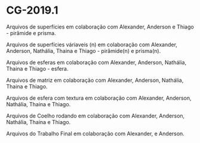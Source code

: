 # CG-2019.1

Arquivos de superfícies em colaboração com Alexander, Anderson e Thiago - pirâmide e prisma.

Arquivos de superfícies váriaveis (n) em colaboração com Alexander, Anderson, Nathália, Thaina e Thiago  - pirâmide(n) e prisma(n).

Arquivos de esferas  em colaboração com Alexander, Anderson, Nathália, Thaina e Thiago  - esfera.

Arquivos de matriz  em colaboração com Alexander, Anderson, Nathália, Thaina e Thiago.

Arquivos de esfera com textura  em colaboração com Alexander, Anderson, Nathália, Thaina e Thiago.

Arquivos de Coelho rodando  em colaboração com Alexander, Anderson, Nathália, Thaina e Thiago.

Arquivos do Trabalho Final em colaboração com Alexander, e Anderson.
